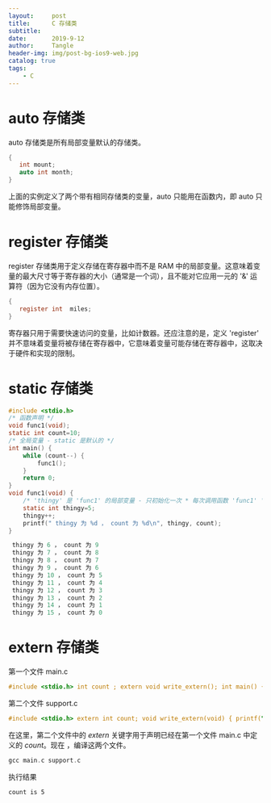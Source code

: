 ```yaml
---
layout:     post
title:      C 存储类
subtitle:   
date:       2019-9-12
author:     Tangle
header-img: img/post-bg-ios9-web.jpg
catalog: true
tags:
    - C
---
```


# auto 存储类

auto 存储类是所有局部变量默认的存储类。

```c
{
   int mount;
   auto int month;
}
```

上面的实例定义了两个带有相同存储类的变量，auto 只能用在函数内，即 auto 只能修饰局部变量。

# register 存储类

register 存储类用于定义存储在寄存器中而不是 RAM  中的局部变量。这意味着变量的最大尺寸等于寄存器的大小（通常是一个词），且不能对它应用一元的 '&' 运算符（因为它没有内存位置）。

```c
{
   register int  miles;
}
```

寄存器只用于需要快速访问的变量，比如计数器。还应注意的是，定义 'register'  并不意味着变量将被存储在寄存器中，它意味着变量可能存储在寄存器中，这取决于硬件和实现的限制。

# static 存储类

```c
#include <stdio.h> 
/* 函数声明 */ 
void func1(void); 
static int count=10; 
/* 全局变量 - static 是默认的 */ 
int main() { 
    while (count--) { 
        func1(); 
    } 
    return 0; 
} 
void func1(void) { 
    /* 'thingy' 是 'func1' 的局部变量 - 只初始化一次 * 每次调用函数 'func1' 'thingy' 值不会被重置。 */ 
    static int thingy=5; 
    thingy++; 
    printf(" thingy 为 %d ， count 为 %d\n", thingy, count); 
}
```

```c
 thingy 为 6 ， count 为 9
 thingy 为 7 ， count 为 8
 thingy 为 8 ， count 为 7
 thingy 为 9 ， count 为 6
 thingy 为 10 ， count 为 5
 thingy 为 11 ， count 为 4
 thingy 为 12 ， count 为 3
 thingy 为 13 ， count 为 2
 thingy 为 14 ， count 为 1
 thingy 为 15 ， count 为 0
```

# extern 存储类

第一个文件 main.c

```c
#include <stdio.h> int count ; extern void write_extern(); int main() { count = 5; write_extern(); }
```

第二个文件 support.c

```c
#include <stdio.h> extern int count; void write_extern(void) { printf("count is %d\n", count); }
```

在这里，第二个文件中的 *extern* 关键字用于声明已经在第一个文件 main.c 中定义的 *count*。现在 ，编译这两个文件。

```c
gcc main.c support.c
```

执行结果

```
count is 5
```
